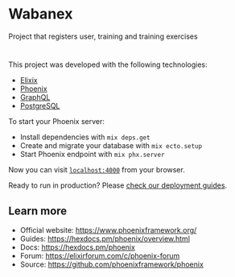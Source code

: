 # Wabanex

Project that registers user, training and training exercises

#

This project was developed with the following technologies:

- [Elixix](https://elixir-lang.org/)
- [Phoenix](https://phoenixframework.org/)
- [GraphQL](https://graphql.org)
- [PostgreSQL](https://www.postgresql.org/)

To start your Phoenix server:

  * Install dependencies with `mix deps.get`
  * Create and migrate your database with `mix ecto.setup`
  * Start Phoenix endpoint with `mix phx.server`

Now you can visit [`localhost:4000`](http://localhost:4000) from your browser.

Ready to run in production? Please [check our deployment guides](https://hexdocs.pm/phoenix/deployment.html).

## Learn more

  * Official website: https://www.phoenixframework.org/
  * Guides: https://hexdocs.pm/phoenix/overview.html
  * Docs: https://hexdocs.pm/phoenix
  * Forum: https://elixirforum.com/c/phoenix-forum
  * Source: https://github.com/phoenixframework/phoenix

#

